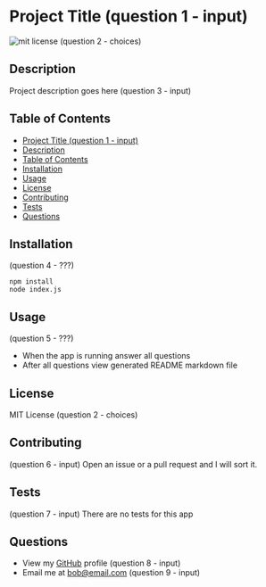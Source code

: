 # Project Title (question 1 - input)

![mit license](https://img.shields.io/badge/license-MIT-green) (question 2 - choices)

## Description

Project description goes here (question 3 - input)

## Table of Contents

  - [Project Title (question 1 - input)](#project-title-question-1---input)
  - [Description](#description)
  - [Table of Contents](#table-of-contents)
  - [Installation](#installation)
  - [Usage](#usage)
  - [License](#license)
  - [Contributing](#contributing)
  - [Tests](#tests)
  - [Questions](#questions)

## Installation
(question 4 - ???)
```
npm install
node index.js
```

## Usage
(question 5 - ???)
- When the app is running answer all questions
- After all questions view generated README markdown file

## License

MIT License (question 2 - choices)

## Contributing
(question 6 - input)
Open an issue or a pull request and I will sort it.

## Tests
(question 7 - input)
There are no tests for this app

## Questions

- View my [GitHub](https://github.com/surajverma2587) profile (question 8 - input)
- Email me at bob@email.com (question 9 - input)
